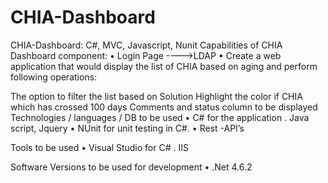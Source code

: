 # CHIA-Dashboard
CHIA-Dashboard: C#, MVC, Javascript, Nunit
Capabilities of CHIA Dashboard component:
• Login Page ---->LDAP 
• Create a web application that would display the list of CHIA based on aging and
perform following operations:

The option to filter the list based on Solution
Highlight the color if CHIA which has crossed 100 days
Comments and status column to be displayed
Technologies / languages / DB to be used
• C# for the application
. Java script, Jquery
• NUnit for unit testing in C#.
• Rest -API’s

Tools to be used
• Visual Studio for C#
. IIS 

Software Versions to be used for development
• .Net 4.6.2
